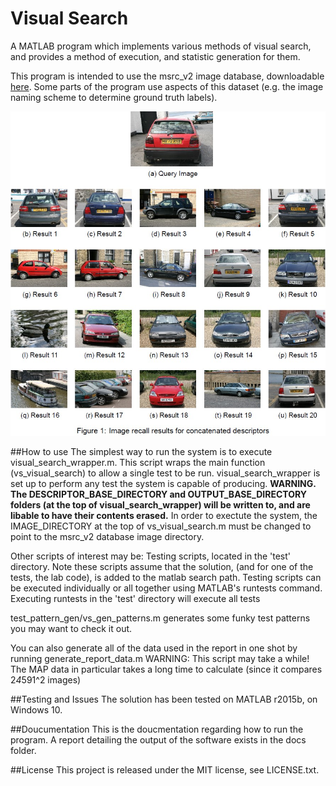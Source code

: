 # Visual Search

A MATLAB program which implements various methods of visual search, and provides a method of execution, and statistic generation for them.

This program is intended to use the msrc_v2 image database, downloadable [here](http://research.microsoft.com/en-us/um/people/antcrim/data_objrec/msrc_objcategimagedatabase_v2.zip). Some parts of the program use aspects of this dataset (e.g. the image naming scheme to determine ground truth labels).

![Example output](img/2.jpg "Example output for a given search image")

##How to use
The simplest way to run the system is to execute visual_search_wrapper.m. This script wraps the main function (vs_visual_search) to allow a single test to be run. visual_search_wrapper is set up to perform any test the system is capable of producing.
**WARNING. The DESCRIPTOR_BASE_DIRECTORY and OUTPUT_BASE_DIRECTORY folders (at the top of visual_search_wrapper) will be written to, and are libable to have their contents erased.**
In order to exectute the system, the IMAGE_DIRECTORY at the top of vs_visual_search.m must be changed to point to the msrc_v2 database image directory.

Other scripts of interest may be:
Testing scripts, located in the 'test' directory. Note these scripts assume that the solution, (and for one of the tests, the lab code), is added to the matlab search path. Testing scripts can be executed individually or all together using MATLAB's runtests command.
Executing runtests in the 'test' directory will execute all tests 

test_pattern_gen/vs_gen_patterns.m generates some funky test patterns you may want to check it out.

You can also generate all of the data used in the report in one shot by running generate_report_data.m
WARNING: This script may take a while! The MAP data in particular takes a long time to calculate (since it compares 2*4*591^2 images)

##Testing and Issues
The solution has been tested on MATLAB r2015b, on Windows 10.

##Doucumentation
This is the doucmentation regarding how to run the program. A report detailing the output of the software exists in the docs folder.

##License
This project is released under the MIT license, see LICENSE.txt.